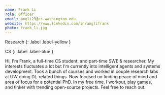 ```yaml
---
name: Frank Li
role: Officer
email: angli23@cs.washington.edu
website: https://www.linkedin.com/in/anglifrank
photo: frank_li.jpg
---
```


Research
{: .label .label-yellow }

CS
{: .label .label-blue }

<!-- Emergent Lang
{: .label .label-purple } -->

Hi, I'm Frank, a full-time CS student, and part-time SWE & researcher. My interests fluctuates a lot but I'm currently into intelligent agents and systems development. Took a bunch of courses and worked in couple research labs at UW doing DL-related things. Now focused on finding peace of mind and area of focus for a potential PhD. In my free time, I workout, play games, and tinker with trending open-source projects. Feel free to reach out.
